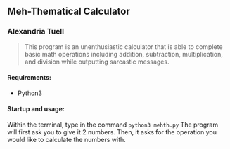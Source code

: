 ## Meh-Thematical Calculator
### Alexandria Tuell
> This program is an unenthusiastic calculator that is able to complete basic math operations including addition, subtraction, multiplication, and division while outputting sarcastic messages.

#### Requirements:
* Python3

#### Startup and usage:
Within the terminal, type in the command `python3 mehth.py`
The program will first ask you to give it 2 numbers. Then, it asks for the operation you would like to calculate the numbers with. 
```
